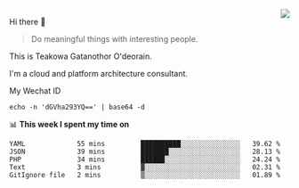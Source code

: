 <img align="right" src="https://github-readme-stats.vercel.app/api?username=Teakowa&show_icons=true&icon_color=2f80ed&text_color=718096&bg_color=ffffff&hide_title=true" />

Hi there 👋

> Do meaningful things with interesting people.

This is Teakowa Gatanothor O'deorain.

I'm a cloud and platform architecture consultant.

My Wechat ID

```
echo -n 'dGVha293YQ==' | base64 -d
```

📊 **This week I spent my time on**
<!--START_SECTION:waka-->
```text
YAML             55 mins         ██████████░░░░░░░░░░░░░░░   39.62 % 
JSON             39 mins         ███████░░░░░░░░░░░░░░░░░░   28.13 % 
PHP              34 mins         ██████░░░░░░░░░░░░░░░░░░░   24.24 % 
Text             3 mins          ▓░░░░░░░░░░░░░░░░░░░░░░░░   02.31 % 
GitIgnore file   2 mins          ▒░░░░░░░░░░░░░░░░░░░░░░░░   01.89 % 
```
<!--END_SECTION:waka-->
